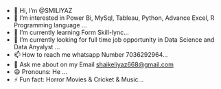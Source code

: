 - 👋 Hi, I’m @SMILIYAZ
- 👀 I’m interested in Power Bi, MySql, Tableau, Python, Advance Excel, R Programming language ...
- 🌱 I’m currently learning Form Skill-lync...
- 🤔 I’m currently looking for full time job opportunity in Data Science and Data Anyalyst ...
- 📫 How to reach me whatsapp Number 7036292964...
- 💬 Ask me about on my Email shaikeliyaz668@gmail.com
- 😄 Pronouns: He ...
- ⚡ Fun fact: Horror Movies & Cricket & Music...

<!---
SMILIYAZ/SMILIYAZ is a ✨ special ✨ repository because its `README.md` (this file) appears on your GitHub profile.
You can click the Preview link to take a look at your changes.
--->
